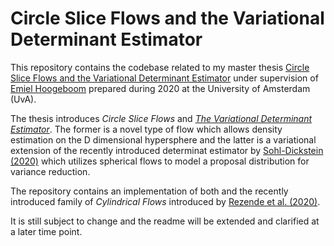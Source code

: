 # Circle Slice Flows and the Variational Determinant Estimator

This repository contains the codebase related to my master thesis [Circle Slice Flows and the Variational Determinant Estimator](https://github.com/P4ppenheimer/master_thesis) under supervision of [Emiel Hoogeboom](https://scholar.google.nl/citations?user=nkTd_BIAAAAJ&hl=en) prepared during 2020 at the University of Amsterdam (UvA). 

The thesis introduces _Circle Slice Flows_ and [_The Variational Determinant Estimator_](https://arxiv.org/abs/2012.13311). The former is a novel type of flow which allows density estimation on the D dimensional hypersphere and the latter is a variational extension of the recently introduced determinat estimator by [Sohl-Dickstein (2020)](https://arxiv.org/abs/2005.06553v2) which utilizes spherical flows to model a proposal distribution for variance reduction. 

The repository contains an implementation of both and the recently introduced family of _Cylindrical Flows_ introduced by 
[Rezende et al. (2020)](https://arxiv.org/abs/2002.02428). 

It is still subject to change and the readme will be extended and clarified at a later time point.

